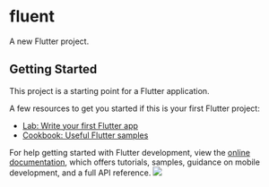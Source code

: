 # fluent

A new Flutter project.

## Getting Started

This project is a starting point for a Flutter application.

A few resources to get you started if this is your first Flutter project:

- [Lab: Write your first Flutter app](https://docs.flutter.dev/get-started/codelab)
- [Cookbook: Useful Flutter samples](https://docs.flutter.dev/cookbook)

For help getting started with Flutter development, view the
[online documentation](https://docs.flutter.dev/), which offers tutorials,
samples, guidance on mobile development, and a full API reference.
<a title="Made with Fluent Design" href="https://github.com/bdlukaa/fluent_ui">
<img
src="https://img.shields.io/badge/fluent-design-blue?style=flat-square&color=gray&labelColor=0078D7"
/>
</a>